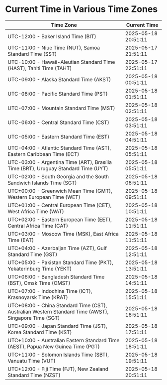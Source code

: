 # Current Time in Various Time Zones

| Time Zone | Current Time |
|-----------|--------------|
| UTC-12:00 - Baker Island Time (BIT) | 2025-05-18 20:51:11 |
| UTC-11:00 - Niue Time (NUT), Samoa Standard Time (SST) | 2025-05-17 21:51:11 |
| UTC-10:00 - Hawaii-Aleutian Standard Time (HAST), Tahiti Time (TAHT) | 2025-05-17 22:51:11 |
| UTC-09:00 - Alaska Standard Time (AKST) | 2025-05-18 00:51:11 |
| UTC-08:00 - Pacific Standard Time (PST) | 2025-05-18 01:51:11 |
| UTC-07:00 - Mountain Standard Time (MST) | 2025-05-18 02:51:11 |
| UTC-06:00 - Central Standard Time (CST) | 2025-05-18 03:51:11 |
| UTC-05:00 - Eastern Standard Time (EST) | 2025-05-18 04:51:11 |
| UTC-04:00 - Atlantic Standard Time (AST), Eastern Caribbean Time (ECT) | 2025-05-18 05:51:11 |
| UTC-03:00 - Argentina Time (ART), Brasília Time (BRT), Uruguay Standard Time (UYT) | 2025-05-18 05:51:11 |
| UTC-02:00 - South Georgia and the South Sandwich Islands Time (SGT) | 2025-05-18 06:51:11 |
| UTC±00:00 - Greenwich Mean Time (GMT), Western European Time (WET) | 2025-05-18 09:51:11 |
| UTC+01:00 - Central European Time (CET), West Africa Time (WAT) | 2025-05-18 10:51:11 |
| UTC+02:00 - Eastern European Time (EET), Central Africa Time (CAT) | 2025-05-18 11:51:11 |
| UTC+03:00 - Moscow Time (MSK), East Africa Time (EAT) | 2025-05-18 11:51:11 |
| UTC+04:00 - Azerbaijan Time (AZT), Gulf Standard Time (GST) | 2025-05-18 12:51:11 |
| UTC+05:00 - Pakistan Standard Time (PKT), Yekaterinburg Time (YEKT) | 2025-05-18 13:51:11 |
| UTC+06:00 - Bangladesh Standard Time (BST), Omsk Time (OMST) | 2025-05-18 14:51:11 |
| UTC+07:00 - Indochina Time (ICT), Krasnoyarsk Time (KRAT) | 2025-05-18 15:51:11 |
| UTC+08:00 - China Standard Time (CST), Australian Western Standard Time (AWST), Singapore Time (SGT) | 2025-05-18 16:51:11 |
| UTC+09:00 - Japan Standard Time (JST), Korea Standard Time (KST) | 2025-05-18 17:51:11 |
| UTC+10:00 - Australian Eastern Standard Time (AEST), Papua New Guinea Time (PGT) | 2025-05-18 18:51:11 |
| UTC+11:00 - Solomon Islands Time (SBT), Vanuatu Time (VUT) | 2025-05-18 19:51:11 |
| UTC+12:00 - Fiji Time (FJT), New Zealand Standard Time (NZST) | 2025-05-18 20:51:11 |
